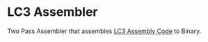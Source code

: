 # LC3 Assembler

Two Pass Assembler that assembles [LC3 Assembly Code](https://justinmeiners.github.io/lc3-vm/supplies/lc3-isa.pdf) to Binary.



